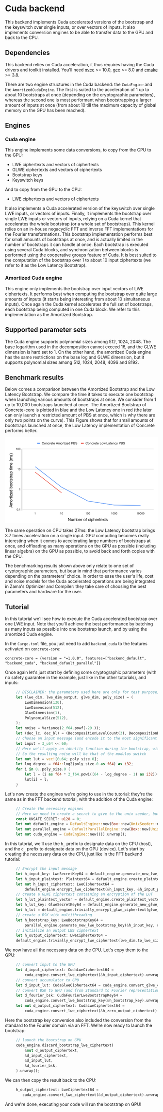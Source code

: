 # Cuda backend

This backend implements Cuda accelerated versions of the bootstrap and the keyswitch over single inputs, or over vectors of inputs.
It also implements conversion engines to be able to transfer data to the GPU and back to the CPU.

## Dependencies

This backend relies on Cuda acceleration, it thus requires having the Cuda drivers and toolkit installed.
You'll need [nvcc](https://docs.nvidia.com/cuda/cuda-installation-guide-linux/index.html) >= 10.0, [gcc](https://gcc.gnu.org/) >= 8.0 and [cmake](https://cmake.org/) >= 3.8.

There are two engine structures in the Cuda backend: the `CudaEngine` and the `AmortizedCudaEngine`. The first is suited to the acceleration of 1 up to about 10 bootstraps at once (depending on the cryptographic parameters), whereas the second one is most performant when bootstrapping a larger amount of inputs at once (from about 10 till the maximum capacity of global memory on the GPU has been reached).

## Engines

### Cuda engine
This engine implements some data conversions, to copy from the CPU to the GPU:
+ LWE ciphertexts and vectors of ciphertexts
+ GLWE ciphertexts and vectors of ciphertexts
+ Bootstrap keys
+ Keyswitch keys

And to copy from the GPU to the CPU:
+ LWE ciphertexts and vectors of ciphertexts

It also implements a Cuda accelerated version of the keyswitch over single LWE inputs, or vectors of inputs.
Finally, it implements the bootstrap over single LWE inputs or vectors of inputs, relying on a Cuda kernel that accelerates the whole bootstrap (or a whole set of bootstraps).
This kernel relies on an in-house negacyclic FFT and inverse FFT implementations for the Fourier transformations.
This bootstrap implementation performs best for small amounts of bootstraps at once, and is actually limited in the number of bootstraps it can handle at once.
Each bootstrap is executed using several Cuda blocks, and synchronization between blocks is performed using the cooperative groups feature of Cuda. 
It is best suited to the computation of the bootstrap over 1 to about 10 input ciphertexts (we refer to it as the Low Latency Bootstrap).

### Amortized Cuda engine
This engine only implements the bootstrap over input vectors of LWE ciphertexts. It performs best when computing the bootstrap over quite large
amounts of inputs (it starts being interesting from about 10 simultaneous inputs). Once again the Cuda kernel accelerates the full set of bootstraps, each bootstrap being computed in one Cuda block.
We refer to this implementation as the Amortized Bootstrap.

## Supported parameter sets

The Cuda engine supports polynomial sizes among 512, 1024, 2048. The base logarithm used in the decomposition cannot exceed 16, and the GLWE dimension is hard set to 1.
On the other hand, the amortized Cuda engine has the same restrictions on the base log and GLWE dimension, but it supports polynomial sizes among 512, 1024, 2048, 4096 and 8192.

## Benchmark results

Below comes a comparison between the Amortized Bootstrap and the Low Latency Bootstrap. 
We compare the time it takes to execute one bootstrap when launching various amounts of bootstraps at once. 
We consider from 1 up to 10,000 bootstraps launched at once. The Amortized Bootstrap of Concrete-core is plotted in blue 
and the Low Latency one in red (the later can only launch a restricted amount of PBS at once, which is why there are only two points on the curve).
This Figure shows that for small amounts of bootstraps launched at once, the Low Latency implementation of Concrete performs better. 

![pbs cuda benchmark](../_static/pbs_cuda_benchmark.png)

The same operation on CPU takes 27ms: the Low Latency bootstrap brings 3.7 times acceleration on a single input. GPU computing becomes really interesting when it comes to accelerating large numbers of bootstraps at once, and offloading as many operations on the GPU as possible (including linear algebra) on the GPU as possible, to avoid back and forth copies with the CPU.

The benchmarking results shown above only relate to one set of cryptographic parameters, but bear in mind that performance varies depending on the parameters' choice. In order to ease the user's life, cost and noise models for the Cuda accelerated operations are being integrated in Zama's Optimizer and Compiler: they take care of choosing the best parameters and hardware for the user.

## Tutorial
In this tutorial we'll see how to execute the Cuda accelerated bootstrap over one LWE input. Note that you'll achieve the best performance by batching as many inputs as possible into one bootstrap launch, and by using the amortized Cuda engine.

In the `Cargo.toml` file, you just need to add `backend_cuda` to the features activated on `concrete-core`:
```shell
concrete-core = {version = "=1.0.0", features=["backend_default", "backend_cuda", "backend_default_parallel"]}
```
Once again let's just start by defining some cryptographic parameters (with no safety guarantee in the example, just like in the other tutorials), and inputs:
```rust
     // DISCLAIMER: the parameters used here are only for test purpose, and are not secure.
     let (lwe_dim, lwe_dim_output, glwe_dim, poly_size) = (
         LweDimension(130),
         LweDimension(512),
         GlweDimension(1),
         PolynomialSize(512),
     );
     let noise = Variance(2_f64.powf(-29.));
     let (dec_lc, dec_bl) = (DecompositionLevelCount(3), DecompositionBaseLog(7));
     // Choose an input message (and encode it to the most significant bits of the u64 value)
     let input = 3_u64 << 60;
     // Here we'll apply an identity function during the bootstrap, without redundancy in the lookup table
     // So the resulting noise will be that of the modulus switch
     let mut lut = vec![0u64; poly_size.0];
     let log_degree = f64::log2(poly_size.0 as f64) as i32;
     for i in 0..poly_size.0 {
         let l = (i as f64 * 2_f64.powi((64 - log_degree - 1) as i32)) as u64;
         lut[i] = l;
     }
```
Let's now create the engines we're going to use in the tutorial: they're the same as in the FFT backend tutorial, with the addition of the Cuda engine:
```rust
     // Create the necessary engines
     // Here we need to create a secret to give to the unix seeder, but we skip the actual secret creation
     const UNSAFE_SECRET: u128 = 0;
     let mut default_engine = DefaultEngine::new(Box::new(UnixSeeder::new(UNSAFE_SECRET))).unwrap();
     let mut parallel_engine = DefaultParallelEngine::new(Box::new(UnixSeeder::new(UNSAFE_SECRET))).unwrap();
     let mut cuda_engine = CudaEngine::new(()).unwrap();
```
In this tutorial, we'll use the `h_` prefix to designate data on the CPU (host), and the `d_` prefix to 
designate data on the GPU (device). Let's start by creating the necessary data on the CPU, just like in the FFT backend tutorial:
```rust
     // Encrypt the input message
     let h_input_key: LweSecretKey64 = default_engine.generate_new_lwe_secret_key(lwe_dim).unwrap();
     let h_input_plaintext: Plaintext64 = default_engine.create_plaintext_from(&input).unwrap();
     let mut h_input_ciphertext: LweCiphertext64 =
         default_engine.encrypt_lwe_ciphertext(&h_input_key, &h_input_plaintext, noise).unwrap();
     // create a GLWE ciphertext containing an encryption of the LUT
     let h_lut_plaintext_vector = default_engine.create_plaintext_vector_from(&lut).unwrap();
     let h_lut_key: GlweSecretKey64 = default_engine.generate_new_glwe_secret_key(glwe_dim, poly_size).unwrap();
     let h_lut = default_engine.trivially_encrypt_glwe_ciphertext(glwe_dim.to_glwe_size(), &lut_plaintext_vector).unwrap();
     // create a BSK with multithreading
     let h_bootstrap_key: LweBootstrapKey64 =
         parallel_engine.generate_new_lwe_bootstrap_key(&h_input_key, &h_lut_key, dec_bl, dec_lc, noise).unwrap();
     // initialize an output LWE ciphertext
     let h_output_ciphertext: LweCiphertext64 =
     default_engine.trivially_encrypt_lwe_ciphertext(lwe_dim.to_lwe_size(), &h_input_plaintext).unwrap();
```
We now have all the necessary data on the CPU. Let's copy them to the GPU:
```rust
     // convert input to the GPU
     let d_input_ciphertext: CudaLweCiphertext64 =
         cuda_engine.convert_lwe_ciphertext(&h_input_ciphertext).unwrap();
     // convert accumulator to GPU
     let d_input_lut: CudaGlweCiphertext64 = cuda_engine.convert_glwe_ciphertext(&h_lut).unwrap();
     // convert BSK to GPU (and from Standard to Fourier representations)
     let d_fourier_bsk: CudaFourierLweBootstrapKey64 =
         cuda_engine.convert_lwe_bootstrap_key(&h_bootstrap_key).unwrap();
     let mut d_output_ciphertext: CudaLweCiphertext64 =
         cuda_engine.convert_lwe_ciphertext(&h_zero_output_ciphertext).unwrap();
```
Here the bootstrap key conversion also included the conversion from the standard to the Fourier domain via an FFT.
We're now ready to launch the bootstrap:
```rust
     // launch the bootstrap on GPU
     cuda_engine.discard_bootstrap_lwe_ciphertext(
         &mut d_output_ciphertext,
         &d_input_ciphertext,
         &d_input_lut,
         &d_fourier_bsk,
     ).unwrap();
```
We can then copy the result back to the CPU:
```rust
     h_output_ciphertext: LweCiphertext64 =
        cuda_engine.convert_lwe_ciphertext(&d_output_ciphertext).unwrap();
```
And we're done, executing your code will run the bootstrap on GPU! 
